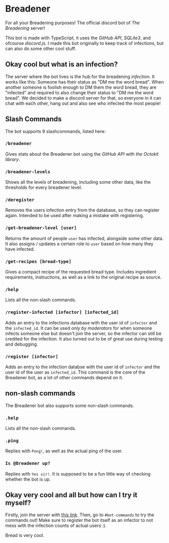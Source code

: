# Breadener

For all your Breadening purposes! The official discord bot of _The Breadening_ server!

This bot is made with TypeScript, it uses the _GitHub API_, _SQLite3_, and ofcourse _discord.js_. I made this bot originally to keep track of infections, but can also do some other cool stuff.

## Okay cool but what is an infection?

The server where the bot lives is the hub for the breadening _infection_. It works like this: Someone has their status as "DM me the word bread". When another someone is foolish enough to DM them the word bread, they are "infected" and required to also change their status to "DM me the word bread". We decided to make a discord server for that, so everyone in it can chat with each other, hang out and also see who infected the most people!

## Slash Commands

The bot supports 9 slashcommands, listed here:

### `/breadener`

Gives stats about the Breadener bot using the _GitHub API with the Octokit library_.

### `/breadener-levels`

Shows all the levels of breadening, including some other data, like the thresholds for every breadener level.

### `/deregister`

Removes the users infection entry from the database, so they can register again. Intended to be used after making a mistake with registering.

### `/get-breadener-level [user]`

Returns the amount of people `user` has infected, alongside some other data. It also assigns / updates a certain role to `user` based on how many they have infected.

### `/get-recipes [bread-type]`

Gives a compact recipe of the requested bread type. Includes ingredient requirements, instructions, as well as a link to the original recipe as source.

### `/help`

Lists all the non-slash commands.

### `/register-infected [infector] [infected_id]`

Adds an entry to the infections database with the user id of `infector` and the `infected_id`. It can be used _only by moderators_ for when someone infects someone else but doesn't join the server, so the infector can still be credited for the infection. It also turned out to be of great use during testing and debugging.

### `/register [infector]`

Adds an entry to the infection databse with the user id of `infector` and the user id of the user as `infected_id`. This command is the core of the Breadener bot, as a lot of other commands depend on it.

## non-slash commands

The Breadener bot also supports some non-slash commands.

### `.help`

Lists all the non-slash commands.

### `.ping`

Replies with `Pong!`, as well as the actual ping of the user.

### `Is @Breadener up?`

Replies with `Yes sir!`. It is supposed to be a fun little way of checking whether the bot is up.

## Okay very cool and all but how can I try it myself?

Firstly, join the server with [this link](https://discord.gg/rNAatmFGwh). Then, go to `#bot-commands` to try the commands out! Make sure to register the bot itself as an infector to not mess with the infection counts of actual users :). 

Bread is very cool.
